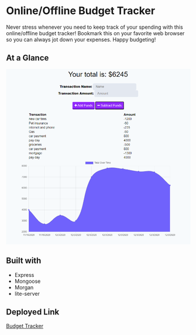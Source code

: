 # Online/Offline Budget Tracker

Never stress whenever you need to keep track of your spending with this online/offline budget tracker! Bookmark this on your favorite web browser so you can always jot down your expenses. Happy budgeting!

## At a Glance
![Budget Tracker](./progressiveBudget.png)

## Built with
* Express
* Mongoose
* Morgan
* lite-server

## Deployed Link
[Budget Tracker](https://bcs-progressive-budget-tracker.herokuapp.com/)
